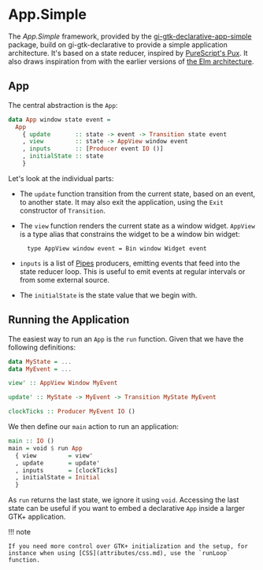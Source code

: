 # App.Simple

The _App.Simple_ framework, provided by the
[gi-gtk-declarative-app-simple][] package, build on gi-gtk-declarative
to provide a simple application architecture. It's based on a state
reducer, inspired by [PureScript's
Pux](http://purescript-pux.org/). It also draws inspiration from with
the earlier versions of [the Elm
architecture](https://guide.elm-lang.org/architecture/).

## App

The central abstraction is the `App`:

``` haskell
data App window state event =
  App
    { update       :: state -> event -> Transition state event
    , view         :: state -> AppView window event
    , inputs       :: [Producer event IO ()]
    , initialState :: state
    }
```

Let's look at the individual parts:

* The `update` function transition from the current state, based on an
  event, to another state. It may also exit the application, using the
  `Exit` constructor of `Transition`.
* The `view` function renders the current state as a window widget.
  `AppView` is a type alias that constrains the widget to be a window
  bin widget:

        type AppView window event = Bin window Widget event

* `inputs` is a list of [Pipes][] producers, emitting events that feed
  into the state reducer loop. This is useful to emit events at regular
  intervals or from some external source.
* The `initialState` is the state value that we begin with.


## Running the Application

The easiest way to run an `App` is the `run` function. Given that we
have the following definitions:

``` haskell
data MyState = ...
data MyEvent = ...

view' :: AppView Window MyEvent

update' :: MyState -> MyEvent -> Transition MyState MyEvent

clockTicks :: Producer MyEvent IO ()
```

We then define our `main` action to run an application:

``` haskell
main :: IO ()
main = void $ run App
  { view         = view'
  , update       = update'
  , inputs       = [clockTicks]
  , initialState = Initial
  }
```

As `run` returns the last state, we ignore it using `void`. Accessing
the last state can be useful if you want to embed a declarative `App`
inside a larger GTK+ application.

!!! note

    If you need more control over GTK+ initialization and the setup, for
    instance when using [CSS](attributes/css.md), use the `runLoop` function.

[gi-gtk-declarative-app-simple]: https://hackage.haskell.org/package/gi-gtk-declarative-app-simple-0.2.0
[Pipes]: http://hackage.haskell.org/package/pipes
